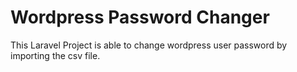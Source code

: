 # Wordpress Password Changer
This Laravel Project is able to change wordpress user password by importing the csv file.
